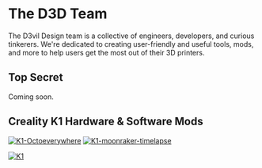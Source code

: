 # The D3D Team
The D3vil Design team is a collective of engineers, developers, and curious tinkerers. We're dedicated to creating user-friendly and useful tools, mods, and more to help users get the most out of their 3D printers.

## Top Secret
Coming soon.

## Creality K1 Hardware & Software Mods
[![K1-Octoeverywhere](https://github-readme-stats.vercel.app/api/pin/?username=mikebcbc&repo=K1-OctoEverywhere&title_color=ffffff&text_color=c9cacc&icon_color=E02044&bg_color=1d1f21)](https://github.com/mikebcbc/K1-OctoEverywhere) [![K1-moonraker-timelapse](https://github-readme-stats.vercel.app/api/pin/?username=mikebcbc&repo=creality-k1-moonraker-timelapse&title_color=ffffff&text_color=c9cacc&icon_color=E02044&bg_color=1d1f21)](https://github.com/mikebcbc/creality-k1-moonraker-timelapse)

[![K1](https://github-readme-stats.vercel.app/api/pin/?username=Omranello&repo=K1&title_color=ffffff&text_color=c9cacc&icon_color=E02044&bg_color=1d1f21)](https://github.com/Omranello/K1)
